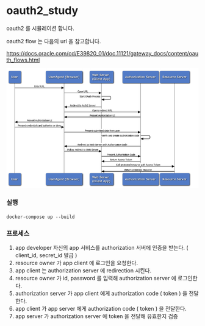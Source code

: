 # oauth2_study

oauth2 를 시뮬레이션 합니다. 

oauth2 flow 는 다음의 url 을 참고합니다.

https://docs.oracle.com/cd/E39820_01/doc.11121/gateway_docs/content/oauth_flows.html

![oauth2_flow](./images/oauth2_flow.png)

### 실행

```docker-compose up --build``` 

### 프로세스

1. app developer 자신의 app 서비스를 authorization 서버에 인증을 받는다. ( client_id, secret_id 발급 )
2. resource owner 가 app client 에 로그인을 요청한다.
3. app client 는 authorization server 에 redirection 시킨다.
4. resource owner 가 id, password 를 입력해 authorization server 에 로그인한다.
5. authorization server 가 app client 에게 authorization code ( token ) 을 전달한다.
6. app client 가 app server 에게 authorization code ( token )  을 전달한다.
7. app server 가 authorization server 에 token 을 전달해 유효한지 검증

